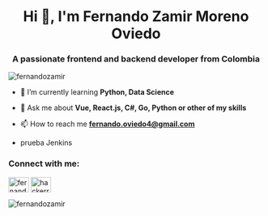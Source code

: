 <h1 align="center">Hi 👋, I'm Fernando Zamir Moreno Oviedo</h1>
<h3 align="center">A passionate frontend and backend developer from Colombia</h3>

<p align="left"> <img src="https://komarev.com/ghpvc/?username=fernandozamir&label=Profile%20views&color=0e75b6&style=flat" alt="fernandozamir" /> </p>

- 🌱 I’m currently learning **Python, Data Science**

- 💬 Ask me about **Vue, React.js, C#, Go, Python or other of my skills**

- 📫 How to reach me **fernando.oviedo4@gmail.com**

- prueba Jenkins

<h3 align="left">Connect with me:</h3>
<p align="left">
<a href="https://linkedin.com/in/fernando-moreno-oviedo" target="blank"><img align="center" src="https://raw.githubusercontent.com/rahuldkjain/github-profile-readme-generator/master/src/images/icons/Social/linked-in-alt.svg" alt="fernando-moreno-oviedo" height="30" width="40" /></a>
<a href="https://www.hackerearth.com/hackerrank.com/fernando_oviedo4" target="blank"><img align="center" src="https://raw.githubusercontent.com/rahuldkjain/github-profile-readme-generator/master/src/images/icons/Social/hackerearth.svg" alt="hackerrank.com/fernando_oviedo4" height="30" width="40" /></a

</p>

<p><img align="left" src="https://github-readme-stats.vercel.app/api/top-langs?username=fernandozamir&show_icons=true&locale=en&layout=compact" alt="fernandozamir" /></p>

